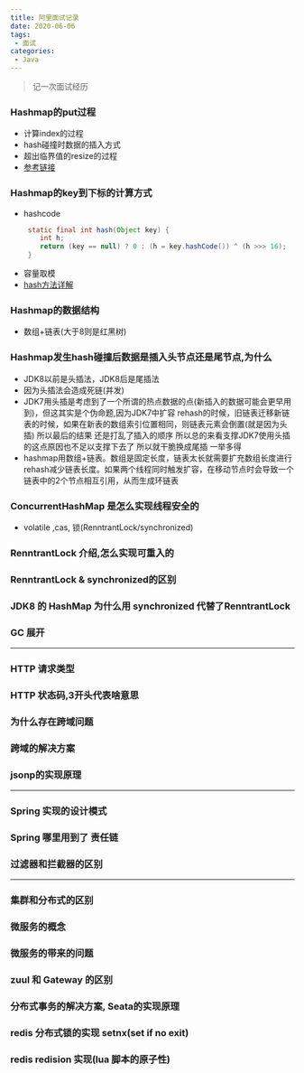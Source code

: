 ```yaml
---
title: 阿里面试记录
date: 2020-06-06
tags:
 - 面试
categories:
 - Java
---
```



> 记一次面试经历

###  Hashmap的put过程
 - 计算index的过程
 - hash碰撞时数据的插入方式
 - 超出临界值的resize的过程
 - [参考链接](https://mp.weixin.qq.com/s?__biz=MzI3NzE0NjcwMg==&mid=2650122054&idx=1&sn=46232fcf7db52e460f1ed0230da1584c&chksm=f36bba67c41c3371a05a85b1a00761418e4b80bde8c69275bab8beed081d011a0acfa66e5f5f&mpshare=1&scene=1&srcid=0606CwSlGlLsMLRHkZauSna8&sharer_sharetime=1591434732293&sharer_shareid=6cd22e691a4642f12b7e862164b93402&key=692de84b3835f8ab3dfcc62057d270a28d3198228c1d096b725445e3845a6e489538910e5b2dd8a97d0486ff1a799e68acb99617b05cd186163e818781e4c4276275ade2ab8cd57fa95ad24ac511c379&ascene=1&uin=MTQ1NzYyMzcwMA%3D%3D&devicetype=Windows+10+x64&version=62090070&lang=zh_CN&exportkey=ATCjPeFWAReDF3FL8Ivor4k%3D&pass_ticket=bu8yAQsNXsgQoRtj1GVw%2B9ykl6awWa6ONCncak6EGu2tsPCUZDEE%2B%2FyIfNyHhFjg)
###  Hashmap的key到下标的计算方式
 - hashcode 
    ```java
     static final int hash(Object key) {
        int h;
        return (key == null) ? 0 : (h = key.hashCode()) ^ (h >>> 16);
     }
   ```
 - 容量取模   
 - [hash方法详解](https://mp.weixin.qq.com/s?__biz=MzI3NzE0NjcwMg==&mid=2650120877&idx=1&sn=401bb7094d41918f1a6e142b6c66aaac&chksm=f36bbf8cc41c369aa44c319942b06ca0f119758b22e410e8f705ba56b9ac6d4042fe686dbed4&mpshare=1&scene=1&srcid=06060anvsOsXPh32wr45XCN7&sharer_sharetime=1591433267804&sharer_shareid=6cd22e691a4642f12b7e862164b93402&key=d9abbbe4b9a3fb837ce2491ba35f1df8c64760c302b5b529d9d85f16dc035e886ff6bc99b9e08bc0a40aa116b65b7a42c50926dee02172b95872b65785fea53baf508e50aeb679db9153ee607f29c58a&ascene=1&uin=MTQ1NzYyMzcwMA%3D%3D&devicetype=Windows+10+x64&version=62090070&lang=zh_CN&exportkey=AVWsJ9sEp8uUE9Qhs727wBA%3D&pass_ticket=bu8yAQsNXsgQoRtj1GVw%2B9ykl6awWa6ONCncak6EGu2tsPCUZDEE%2B%2FyIfNyHhFjg)
###  Hashmap的数据结构
 - 数组+链表(大于8则是红黑树)
###  Hashmap发生hash碰撞后数据是插入头节点还是尾节点,为什么
 - JDK8以前是头插法，JDK8后是尾插法
 - 因为头插法会造成死链(并发)
 - JDK7用头插是考虑到了一个所谓的热点数据的点(新插入的数据可能会更早用到)，但这其实是个伪命题,因为JDK7中扩容 rehash的时候，旧链表迁移新链表的时候，如果在新表的数组索引位置相同，则链表元素会倒置(就是因为头插) 所以最后的结果 还是打乱了插入的顺序 所以总的来看支撑JDK7使用头插的这点原因也不足以支撑下去了 所以就干脆换成尾插 一举多得
 - hashmap用数组+链表。数组是固定长度，链表太长就需要扩充数组长度进行rehash减少链表长度。如果两个线程同时触发扩容，在移动节点时会导致一个链表中的2个节点相互引用，从而生成环链表
###  ConcurrentHashMap 是怎么实现线程安全的
 - volatile ,cas, 锁(RenntrantLock/synchronized)
### RenntrantLock 介绍,怎么实现可重入的

### RenntrantLock & synchronized的区别

### JDK8 的 HashMap 为什么用  synchronized 代替了RenntrantLock

### GC 展开

------------------------------

### HTTP 请求类型
### HTTP 状态码,3开头代表啥意思
### 为什么存在跨域问题
### 跨域的解决方案
### jsonp的实现原理

-------------------------------

### Spring 实现的设计模式
### Spring 哪里用到了 责任链
### 过滤器和拦截器的区别

--------------------------------
### 集群和分布式的区别
### 微服务的概念
### 微服务的带来的问题
###  zuul 和 Gateway 的区别
### 分布式事务的解决方案, Seata的实现原理
### redis 分布式锁的实现 setnx(set if no exit)
### redis  redision 实现(lua 脚本的原子性)